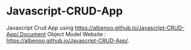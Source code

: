 # Javascript-CRUD-App
Javascript Crud App using https://albenoo.github.io/Javascript-CRUD-App/.Document Object Model
Website :
https://albenoo.github.io/Javascript-CRUD-App/.
